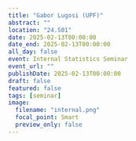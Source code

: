 ```yaml
---
title: "Gabor Lugosi (UPF)"
abstract: ""
location: "24.S01"
date: 2025-02-13T00:00:00
date_end: 2025-02-13T00:00:00
all_day: false
event: Internal Statistics Seminar
event_url: ""
publishDate: 2025-02-13T00:00:00
draft: false
featured: false
tags: [seminar]
image:
  filename: "internal.png"
  focal_point: Smart
  preview_only: false
---
```

